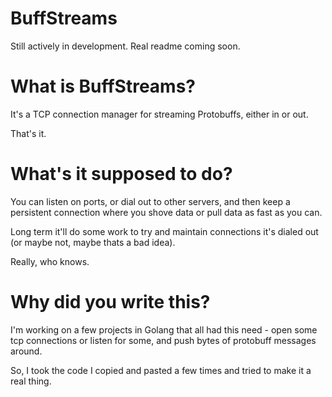BuffStreams
====================

Still actively in development. Real readme coming soon.

What is BuffStreams?
=====================

It's a TCP connection manager for streaming Protobuffs, either in or out.

That's it.

What's it supposed to do?
========================

You can listen on ports, or dial out to other servers, and then keep a persistent connection where you shove data or pull data as fast as you can.

Long term it'll do some work to try and maintain connections it's dialed out (or maybe not, maybe thats a bad idea).

Really, who knows.

Why did you write this?
======================

I'm working on a few projects in Golang that all had this need - open some tcp connections or listen for some, and push bytes of protobuff messages around.

So, I took the code I copied and pasted a few times and tried to make it a real thing.
